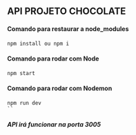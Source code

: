 ## API PROJETO CHOCOLATE

#### Comando para restaurar a node_modules

```
npm install ou npm i
```

#### Comando para rodar com Node

```
npm start
```

#### Comando para rodar com Nodemon

```
npm run dev
``

```
##### API irá funcionar na porta 3005


